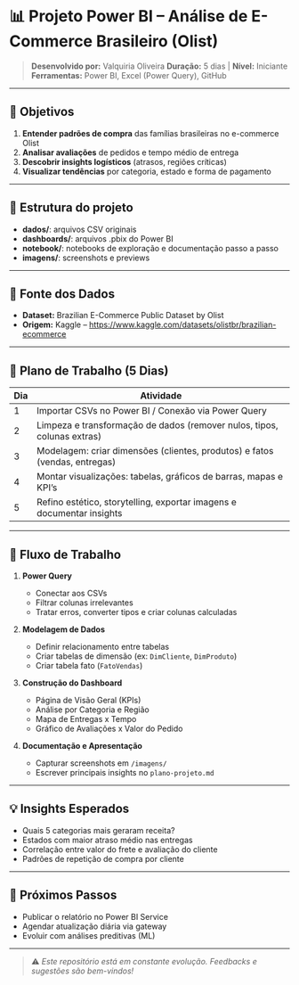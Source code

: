 # 📊 Projeto Power BI – Análise de E-Commerce Brasileiro (Olist)

> **Desenvolvido por:** Valquiria Oliveira
> **Duração:** 5 dias | **Nível:** Iniciante  
> **Ferramentas:** Power BI, Excel (Power Query), GitHub

---

## 🎯 Objetivos

1. **Entender padrões de compra** das famílias brasileiras no e-commerce Olist  
2. **Analisar avaliações** de pedidos e tempo médio de entrega  
3. **Descobrir insights logísticos** (atrasos, regiões críticas)  
4. **Visualizar tendências** por categoria, estado e forma de pagamento

---

## 📁 Estrutura do projeto

- **dados/**: arquivos CSV originais  
- **dashboards/**: arquivos .pbix do Power BI  
- **notebook/**: notebooks de exploração e documentação passo a passo
- **imagens/**: screenshots e previews


---

## 🔗 Fonte dos Dados

- **Dataset:** Brazilian E-Commerce Public Dataset by Olist  
- **Origem:** Kaggle – https://www.kaggle.com/datasets/olistbr/brazilian-ecommerce

---

## 📝 Plano de Trabalho (5 Dias)

| Dia | Atividade                                                                 |
|-----|---------------------------------------------------------------------------|
| 1   | Importar CSVs no Power BI / Conexão via Power Query                       |
| 2   | Limpeza e transformação de dados (remover nulos, tipos, colunas extras)   |
| 3   | Modelagem: criar dimensões (clientes, produtos) e fatos (vendas, entregas)|
| 4   | Montar visualizações: tabelas, gráficos de barras, mapas e KPI’s           |
| 5   | Refino estético, storytelling, exportar imagens e documentar insights      |

---

## 🔧 Fluxo de Trabalho

1. **Power Query**  
   - Conectar aos CSVs  
   - Filtrar colunas irrelevantes  
   - Tratar erros, converter tipos e criar colunas calculadas

2. **Modelagem de Dados**  
   - Definir relacionamento entre tabelas  
   - Criar tabelas de dimensão (ex: `DimCliente`, `DimProduto`)  
   - Criar tabela fato (`FatoVendas`)

3. **Construção do Dashboard**  
   - Página de Visão Geral (KPIs)  
   - Análise por Categoria e Região  
   - Mapa de Entregas x Tempo  
   - Gráfico de Avaliações x Valor do Pedido

4. **Documentação e Apresentação**  
   - Capturar screenshots em `/imagens/`  
   - Escrever principais insights no `plano-projeto.md`

---

## 💡 Insights Esperados

- Quais 5 categorias mais geraram receita?  
- Estados com maior atraso médio nas entregas  
- Correlação entre valor do frete e avaliação do cliente  
- Padrões de repetição de compra por cliente  

---

## 🚀 Próximos Passos

- Publicar o relatório no Power BI Service  
- Agendar atualização diária via gateway  
- Evoluir com análises preditivas (ML)

---

> ⚠️ *Este repositório está em constante evolução. Feedbacks e sugestões são bem-vindos!*  


